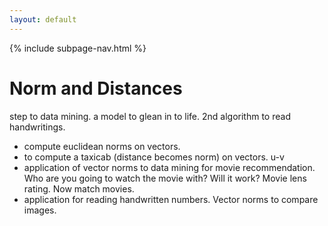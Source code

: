 ```yaml
---
layout: default
---
```

{% include subpage-nav.html %}

# Norm and Distances
step to data mining. a model to glean in to life. 2nd algorithm to read handwritings.
* compute euclidean norms on vectors.
* to compute a taxicab (distance becomes norm) on vectors. u-v
* application of vector norms to data mining for movie recommendation.
Who are you going to watch the movie with? Will it work? Movie lens rating. Now match movies.
* application for reading handwritten numbers. Vector norms to compare images.

